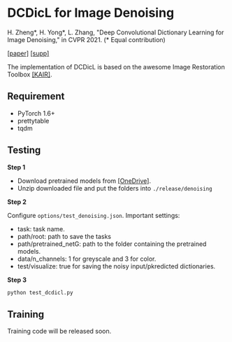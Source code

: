 # DCDicL for Image Denoising
H. Zheng*, H. Yong*, L. Zhang, "Deep Convolutional Dictionary Learning for Image Denoising," in CVPR 2021. (* Equal contribution)

[[paper]](https://www4.comp.polyu.edu.hk/~cslzhang/paper/DCDicL-cvpr21-final.pdf) [[supp]](https://www4.comp.polyu.edu.hk/~cslzhang/paper/DCDicL-cvpr21-supp.pdf)

The implementation of DCDicL is based on the awesome Image Restoration Toolbox [[KAIR]](https://github.com/cszn/KAIR).

## Requirement
- PyTorch 1.6+
- prettytable
- tqdm

## Testing
**Step 1**

- Download pretrained models from [[OneDrive]](https://1drv.ms/u/s!ApI9l49EgrUbjJw58CGV6lS4WCWpRw?e=3eJ7YF).
- Unzip downloaded file and put the folders into ```./release/denoising```

**Step 2**

Configure ```options/test_denoising.json```. Important settings:
- task: task name.
- path/root: path to save the tasks
- path/pretrained_netG: path to the folder containing the pretrained models.
- data/n_channels: 1 for greyscale and 3 for color.
- test/visualize: true for saving the noisy input/pkredicted dictionaries.

**Step 3**
```bash
python test_dcdicl.py
```



## Training
Training code will be released soon.
